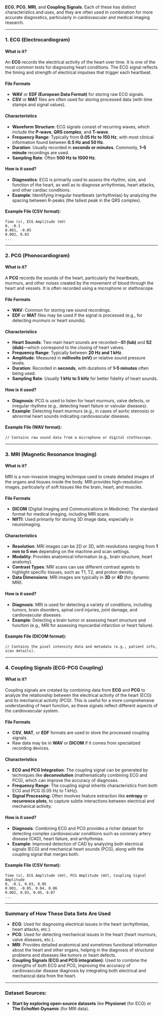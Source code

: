 **ECG**, **PCG**, **MRI**, and **Coupling Signals**. Each of these has distinct characteristics and uses, and they are often used in combination for more accurate diagnostics, particularly in cardiovascular and medical imaging research.

---

### **1. ECG (Electrocardiogram)**

#### **What is it?**
An **ECG** records the electrical activity of the heart over time. It is one of the most common tests for diagnosing heart conditions. The ECG signal reflects the timing and strength of electrical impulses that trigger each heartbeat.

#### **File Formats**
- **WAV** or **EDF (European Data Format)** for storing raw ECG signals.
- **CSV** or **MAT** files are often used for storing processed data (with time stamps and signal values).

#### **Characteristics**
- **Waveform Structure**: ECG signals consist of recurring waves, which include the **P-wave**, **QRS complex**, and **T-wave**.
- **Frequency Range**: Typically from **0.05 Hz to 150 Hz**, with most clinical information found between **0.5 Hz and 50 Hz**.
- **Duration**: Usually recorded in **seconds or minutes**. Commonly, **1–5 minute** recordings are used.
- **Sampling Rate**: Often **500 Hz to 1000 Hz**.

#### **How is it used?**
- **Diagnostics**: ECG is primarily used to assess the rhythm, size, and function of the heart, as well as to diagnose arrhythmias, heart attacks, and other cardiac conditions.
- **Example**: Identifying irregular heartbeats (arrhythmias) by analyzing the spacing between R-peaks (the tallest peak in the QRS complex).

#### **Example File (CSV format)**:
```csv
Time (s), ECG Amplitude (mV)
0, -0.1
0.001, -0.05
0.002, 0.03
...
```

---

### **2. PCG (Phonocardiogram)**

#### **What is it?**
A **PCG** records the sounds of the heart, particularly the heartbeats, murmurs, and other noises created by the movement of blood through the heart and vessels. It is often recorded using a microphone or stethoscope.

#### **File Formats**
- **WAV**: Common for storing raw sound recordings.
- **EDF** or **MAT** files may be used if the signal is processed (e.g., for detecting murmurs or heart sounds).

#### **Characteristics**
- **Heart Sounds**: Two main heart sounds are recorded—**S1 (lub)** and **S2 (dub)**—which correspond to the closing of heart valves.
- **Frequency Range**: Typically between **20 Hz and 1 kHz**.
- **Amplitude**: Measured in **millivolts (mV)** or relative sound pressure levels.
- **Duration**: Recorded in **seconds**, with durations of **1–5 minutes** often being used.
- **Sampling Rate**: Usually **1 kHz to 5 kHz** for better fidelity of heart sounds.

#### **How is it used?**
- **Diagnosis**: PCG is used to listen for heart murmurs, valve defects, or irregular rhythms (e.g., detecting heart failure or valvular diseases).
- **Example**: Detecting heart murmurs (e.g., in cases of aortic stenosis) or abnormal heart sounds indicating cardiovascular diseases.

#### **Example File (WAV format)**:
```wav
// Contains raw sound data from a microphone or digital stethoscope.
```

---

### **3. MRI (Magnetic Resonance Imaging)**

#### **What is it?**
MRI is a non-invasive imaging technique used to create detailed images of the organs and tissues inside the body. MRI provides high-resolution images, particularly of soft tissues like the brain, heart, and muscles.

#### **File Formats**
- **DICOM** (Digital Imaging and Communications in Medicine): The standard format for medical imaging, including MRI scans.
- **NIfTI**: Used primarily for storing 3D image data, especially in neuroimaging.

#### **Characteristics**
- **Resolution**: MRI images can be 2D or 3D, with resolutions ranging from **1 mm to 5 mm** depending on the machine and scan settings.
- **Modality**: Provides anatomical information (e.g., brain structure, heart anatomy).
- **Contrast Types**: MRI scans can use different contrast agents to highlight specific tissues, such as T1, T2, and proton density.
- **Data Dimensions**: MRI images are typically in **3D** or **4D** (for dynamic MRI).

#### **How is it used?**
- **Diagnosis**: MRI is used for detecting a variety of conditions, including tumors, brain disorders, spinal cord injuries, joint damage, and cardiovascular diseases.
- **Example**: Detecting a brain tumor or assessing heart structure and function (e.g., MRI for assessing myocardial infarction or heart failure).

#### **Example File (DICOM format)**:
```dicom
// Contains the pixel intensity data and metadata (e.g., patient info, scan details).
```

---

### **4. Coupling Signals (ECG-PCG Coupling)**

#### **What is it?**
Coupling signals are created by combining data from **ECG** and **PCG** to analyze the relationship between the electrical activity of the heart (ECG) and its mechanical activity (PCG). This is useful for a more comprehensive understanding of heart function, as these signals reflect different aspects of the cardiovascular system.

#### **File Formats**
- **CSV**, **MAT**, or **EDF** formats are used to store the processed coupling signals.
- Raw data may be in **WAV** or **DICOM** if it comes from specialized recording devices.

#### **Characteristics**
- **ECG and PCG Integration**: The coupling signal can be generated by techniques like **deconvolution** (mathematically combining ECG and PCG), which can improve the accuracy of diagnoses.
- **Frequency Range**: The coupling signal inherits characteristics from both ECG and PCG (0.05 Hz to 1 kHz).
- **Signal Processing**: Often involves feature extraction like **entropy** or **recurrence plots**, to capture subtle interactions between electrical and mechanical activity.

#### **How is it used?**
- **Diagnosis**: Combining ECG and PCG provides a richer dataset for detecting complex cardiovascular conditions such as coronary artery disease (CAD), heart failure, and arrhythmias.
- **Example**: Improved detection of CAD by analyzing both electrical signals (ECG) and mechanical heart sounds (PCG), along with the coupling signal that merges both.

#### **Example File (CSV format)**:
```csv
Time (s), ECG Amplitude (mV), PCG Amplitude (mV), Coupling Signal Amplitude
0, -0.1, 0.03, 0.05
0.001, -0.05, 0.04, 0.06
0.002, 0.03, 0.05, 0.07
...
```

---

### **Summary of How These Data Sets Are Used**

- **ECG**: Used for diagnosing electrical issues in the heart (arrhythmias, heart attacks, etc.).
- **PCG**: Used for detecting mechanical issues in the heart (heart murmurs, valve diseases, etc.).
- **MRI**: Provides detailed anatomical and sometimes functional information about the heart and other organs, helping in the diagnosis of structural problems and diseases like tumors or heart defects.
- **Coupling Signals (ECG and PCG integration)**: Used to combine the strengths of both ECG and PCG, improving the accuracy of cardiovascular disease diagnosis by integrating both electrical and mechanical data from the heart.

---

### **Dataset Sources**:
- **Start by exploring open-source datasets** like **Physionet** (for ECG) or **The EchoNet-Dynamic** (for MRI data). 

